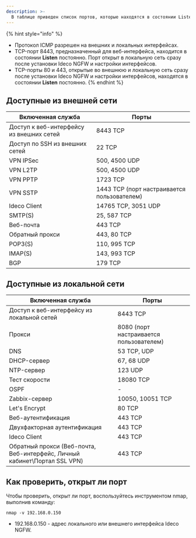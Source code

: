 ```yaml
---
description: >-
  В таблице приведен список портов, которые находятся в состоянии Listen после включения на Ideco NGFW различных служб.
---
```


{% hint style="info" %}
* Протокол ICMP разрешен на внешних и локальных интерфейсах.
* TCP-порт 8443, предназначенный для веб-интерфейса, находится в состоянии **Listen** постоянно. Порт открыт в локальную сеть сразу после установки Ideco NGFW и настройки интерфейсов.
* TCP-порты 80 и 443, открытые во внешнюю и локальную сеть сразу после установки Ideco NGFW и настройки интерфейсов, находятся в состоянии **Listen** постоянно.
{% endhint %}

## Доступные из внешней сети

| Включенная служба   | Порты   |
|----------|----------|
| Доступ к веб-интерфейсу из внешних сетей | 8443 TCP |
| Доступ по SSH из внешних сетей | 22 TCP |
| VPN IPSec | 500, 4500 UDP |
| VPN L2TP |  500, 4500 UDP |
| VPN PPTP |  1723 TCP |
| VPN SSTP |  1443 TCP (порт настраивается пользователем) |
| Ideco Client | 14765 TCP, 3051 UDP |
| SMTP(S) | 25, 587 TCP |
| Веб-почта | 443 TCP |
| Обратный прокси | 443, 80 TCP |
| POP3(S) | 110, 995 TCP |
| IMAP(S) | 143, 993 TCP |
| BGP | 179 TCP |

## Доступные из локальной сети

| Включенная служба   | Порты   |
|----------|----------|
| Доступ к веб-интерфейсу из локальной сетей | 8443 TCP |
| Прокси | 8080 (порт настраивается пользователем) |
| DNS | 53 TCP, UDP |
| DHCP-сервер | 67, 68 UDP |
| NTP-сервер | 123 UDP |
| Тест скорости | 18080 TCP |
| OSPF | - |
| Zabbix-сервер | 10050, 10051 TCP |
| Let's Encrypt | 80 TCP |
| Веб-аутентификация | 443 TCP |
| Двухфакторная аутентификация | 443 TCP |
| Ideco Client | 443 TCP |
| Обратный прокси (Веб-почта, Веб-интерфейс, Личный кабинет\Портал SSL VPN) | 443 TCP |

## Как проверить, открыт ли порт

Чтобы проверить, открыт ли порт, воспользуйтесь инструментом nmap, выполнив команду:

```
nmap -v 192.168.0.150
```

* 192.168.0.150 - адрес локального или внешнего интерфейса Ideco NGFW.